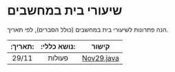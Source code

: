 # שיעורי בית במחשבים

הנה פתרונות לשיעורי בית במחשבים (כולל הסברים), לפי תאריך.

| :תאריך: | :נושא כללי: |             קישור             |
|:-------:|:-----------:|:-----------------------------:|
|  29/11  |   פעולות    | [Nov29.java](/src/Nov29.java) |